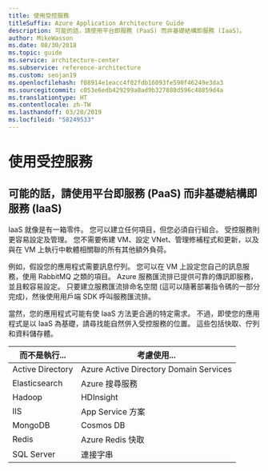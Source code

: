 ```yaml
---
title: 使用受控服務
titleSuffix: Azure Application Architecture Guide
description: 可能的話，請使用平台即服務 (PaaS) 而非基礎結構即服務 (IaaS)。
author: MikeWasson
ms.date: 08/30/2018
ms.topic: guide
ms.service: architecture-center
ms.subservice: reference-architecture
ms.custom: seojan19
ms.openlocfilehash: f08914e1eacc4f02fdb16093fe590f46249e3da3
ms.sourcegitcommit: c053e6edb429299a0ad9b327888d596c48859d4a
ms.translationtype: HT
ms.contentlocale: zh-TW
ms.lasthandoff: 03/20/2019
ms.locfileid: "58249533"
---
```

# <a name="use-managed-services"></a>使用受控服務

## <a name="when-possible-use-platform-as-a-service-paas-rather-than-infrastructure-as-a-service-iaas"></a>可能的話，請使用平台即服務 (PaaS) 而非基礎結構即服務 (IaaS)

IaaS 就像是有一箱零件。 您可以建立任何項目，但您必須自行組合。 受控服務則更容易設定及管理。 您不需要佈建 VM、設定 VNet、管理修補程式和更新，以及與在 VM 上執行中軟體相關聯的所有其他額外負荷。

例如，假設您的應用程式需要訊息佇列。 您可以在 VM 上設定您自己的訊息服務，使用 RabbitMQ 之類的項目。 Azure 服務匯流排已提供可靠的傳訊即服務，並且較容易設定。 只要建立服務匯流排命名空間 (這可以隨著部署指令碼的一部分完成)，然後使用用戶端 SDK 呼叫服務匯流排。

當然，您的應用程式可能有使 IaaS 方法更合適的特定需求。 不過，即使您的應用程式是以 IaaS 為基礎，請尋找能自然併入受控服務的位置。 這些包括快取、佇列和資料儲存體。

| 而不是執行... | 考慮使用... |
|-----------------------|-------------|
| Active Directory | Azure Active Directory Domain Services |
| Elasticsearch | Azure 搜尋服務 |
| Hadoop | HDInsight |
| IIS | App Service 方案 |
| MongoDB | Cosmos DB |
| Redis | Azure Redis 快取 |
| SQL Server | 連接字串 |
